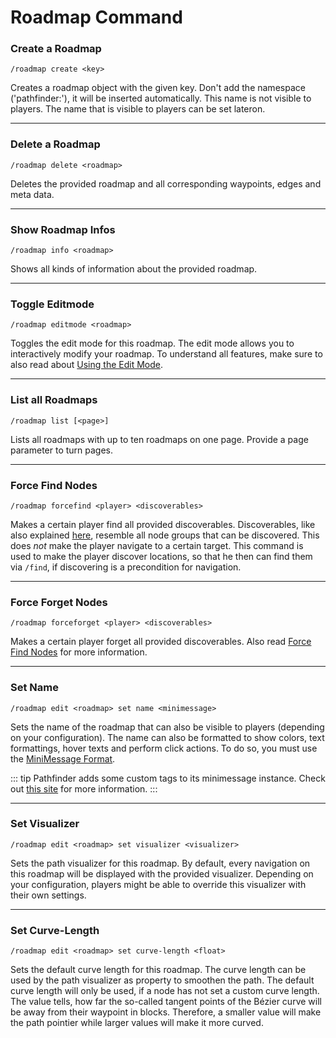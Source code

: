 # Roadmap Command

### Create a Roadmap

`/roadmap create <key>`

Creates a roadmap object with the given key. Don't add the namespace ('pathfinder:'), it will be inserted automatically.
This name is not visible to players. The name that is visible to players can be set lateron.

---

### Delete a Roadmap

`/roadmap delete <roadmap>`

Deletes the provided roadmap and all corresponding waypoints, edges and meta data.

---

### Show Roadmap Infos

`/roadmap info <roadmap>`

Shows all kinds of information about the provided roadmap.

---

### Toggle Editmode

`/roadmap editmode <roadmap>`

Toggles the edit mode for this roadmap. The edit mode allows you to interactively modify your roadmap.
To understand all features, make sure to also read about [Using the Edit Mode](#).

---

### List all Roadmaps

`/roadmap list [<page>]`

Lists all roadmaps with up to ten roadmaps on one page. Provide a page parameter to turn pages.

---

### Force Find Nodes

`/roadmap forcefind <player> <discoverables>`

Makes a certain player find all provided discoverables. Discoverables, like also explained [here](#), resemble all node
groups that can be discovered.
This does *not* make the player navigate to a certain target. This command is used to make the player discover
locations, so that he then can find them via `/find`, if discovering is a precondition for navigation.

---

### Force Forget Nodes

`/roadmap forceforget <player> <discoverables>`

Makes a certain player forget all provided discoverables. Also read [Force Find Nodes](./#force-find-nodes) for more
information.

---

### Set Name

`/roadmap edit <roadmap> set name <minimessage>`

Sets the name of the roadmap that can also be visible to players (depending on your configuration).
The name can also be formatted to show colors, text formattings, hover texts and perform click actions. To do so, you
must use the [MiniMessage Format](https://docs.adventure.kyori.net/minimessage/format.html).

::: tip
Pathfinder adds some custom tags to its minimessage instance. Check out [this site]() for more information.
:::

---

### Set Visualizer

`/roadmap edit <roadmap> set visualizer <visualizer>`

Sets the path visualizer for this roadmap. By default, every navigation on this roadmap will be displayed with the
provided visualizer. Depending on your configuration, players might be able to override this visualizer with their own
settings.

---

### Set Curve-Length

`/roadmap edit <roadmap> set curve-length <float>`

Sets the default curve length for this roadmap. The curve length can be used by the path visualizer as property to
smoothen the path.
The default curve length will only be used, if a node has not set a custom curve length. The value tells, how far the
so-called tangent points of the Bézier curve will be away from their waypoint in blocks.
Therefore, a smaller value will make the path pointier while larger values will make it more curved.
